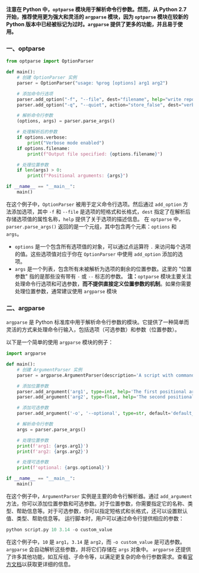 **注意在 Python 中，`optparse` 模块用于解析命令行参数。然而，从 Python 2.7 开始，推荐使用更为强大和灵活的 `argparse` 模块，因为 `optparse` 模块在较新的 Python 版本中已经被标记为过时。`argparse` 提供了更多的功能，并且易于使用。**
### 一、optparse
```python
from optparse import OptionParser

def main():
    # 创建 OptionParser 实例
    parser = OptionParser("usage: %prog [options] arg1 arg2")

    # 添加命令行选项
    parser.add_option("-f", "--file", dest="filename", help="write report to FILE", metavar="FILE")
    parser.add_option("-q", "--quiet", action="store_false", dest="verbose", default=True, help="don't print status messages to stdout")

    # 解析命令行参数
    (options, args) = parser.parse_args()

    # 处理解析后的参数
    if options.verbose:
        print("Verbose mode enabled")
    if options.filename:
        print(f"Output file specified: {options.filename}")

    # 处理位置参数
    if len(args) > 0:
        print(f"Positional arguments: {args}")

if __name__ == "__main__":
    main()
```
在这个例子中，`OptionParser` 被用于定义命令行选项。然后通过 `add_option` 方法添加选项，其中 `-f` 和 `--file` 是选项的短格式和长格式，`dest` 指定了在解析后存储选项值的属性名称，`help` 提供了关于选项的描述信息。
在 `optparse` 中，`parser.parse_args()` 返回的是一个元组，其中包含两个元素：`options` 和 `args`。
- `options` 是一个包含所有选项值的对象，可以通过点运算符 `.` 来访问每个选项的值。这些选项值对应于你在 `OptionParser` 中使用 `add_option` 添加的选项。
- `args` 是一个列表，包含所有未被解析为选项的剩余的位置参数。这里的 "位置参数" 指的是那些没有带有 `-` 或 `--` 标志的参数。
**注：**`optparse` 模块主要关注处理命令行选项和可选参数，**而不提供直接定义位置参数的机制**。如果你需要处理位置参数，通常建议使用 `argparse` 模块
### 二、argparse
`argparse` 是 Python 标准库中用于解析命令行参数的模块。它提供了一种简单而灵活的方式来处理命令行输入，包括选项（可选参数）和参数（位置参数）。

以下是一个简单的使用 `argparse` 模块的例子：
```python
import argparse

def main():
    # 创建 ArgumentParser 实例
    parser = argparse.ArgumentParser(description='A script with command line arguments.')

    # 添加位置参数
    parser.add_argument('arg1', type=int, help='The first positional argument')
    parser.add_argument('arg2', type=float, help='The second positional argument')

    # 添加可选参数
    parser.add_argument('-o', '--optional', type=str, default='default_value', help='An optional argument')

    # 解析命令行参数
    args = parser.parse_args()

    # 处理位置参数
    print(f'arg1: {args.arg1}')
    print(f'arg2: {args.arg2}')

    # 处理可选参数
    print(f'optional: {args.optional}')

if __name__ == "__main__":
    main()

```
在这个例子中，`ArgumentParser` 实例是主要的命令行解析器。通过 `add_argument` 方法，你可以添加位置参数和可选参数。对于位置参数，你需要指定它的名称、类型、帮助信息等。对于可选参数，你可以指定短格式和长格式，还可以设置默认值、类型、帮助信息等。
运行脚本时，用户可以通过命令行提供相应的参数：
```python
python script.py 10 3.14 -o custom_value
```
在这个例子中，`10` 是 `arg1`，`3.14` 是 `arg2`，而 `-o custom_value` 是可选参数。`argparse` 会自动解析这些参数，并将它们存储在 `args` 对象中。
`argparse` 还提供了许多其他功能，如互斥组、子命令等，以满足更复杂的命令行参数需求。查看[官方文档](https://docs.python.org/3/library/argparse.html)以获取更详细的信息。